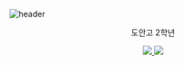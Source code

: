 ![header](https://capsule-render.vercel.app/api?type=soft&color=auto&height=300&section=header&text=Sim%20Dong%20Hwi&fontSize=90&animation=fadeIn&fontAlignY=38&desc=Welcome!&descAlignY=51&descAlign=72)
<p align='center'> 도안고 2학년 </p>
<p align='center'>
  <a href="https://github.com/simdonghwi?tab=repositories">
    <img src="https://img.shields.io/badge/MY%20REPO%20-%23F7DF1E.svg?&style=for-the-badge&&logoColor=white"/>
  </a>
  <a href="https://github.com">
    <img src="https://img.shields.io/badge/HOME%20-%234FC08D.svg?&style=for-the-badge&&logoColor=white"/>
  </a>
</p>
